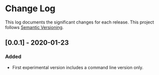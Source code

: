 # Change Log

This log documents the significant changes for each release.
This project follows [Semantic Versioning](http://semver.org/).

## [0.0.1] - 2020-01-23
### Added
- First experimental version includes a command line version only.
